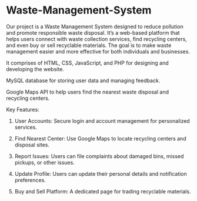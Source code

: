 # Waste-Management-System
Our project is a Waste Management System designed to reduce pollution and promote responsible waste disposal. It’s a web-based platform that helps users connect with waste collection services, find recycling centers, and even buy or sell recyclable materials. The goal is to make waste management easier and more effective for both individuals and businesses.

It comprises of HTML, CSS, JavaScript, and PHP for designing and developing the website.

MySQL database for storing user data and managing feedback.

Google Maps API to help users find the nearest waste disposal and recycling centers.


Key Features:

1. User Accounts: Secure login and account management for personalized services.


2. Find Nearest Center: Use Google Maps to locate recycling centers and disposal sites.


3. Report Issues: Users can file complaints about damaged bins, missed pickups, or other issues.


4. Update Profile: Users can update their personal details and notification preferences.


5. Buy and Sell Platform: A dedicated page for trading recyclable materials.
